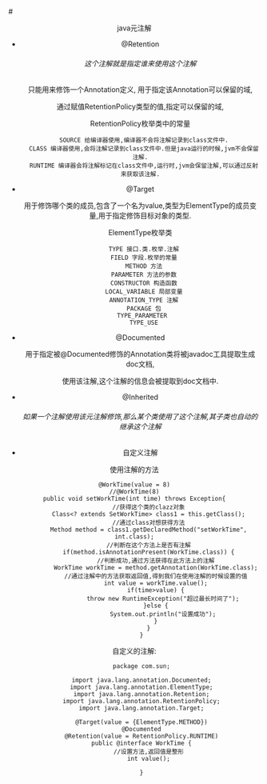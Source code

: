 #<center> java元注解

- @Retention

	<h6>这个注解就是指定谁来使用这个注解</h6>

	只能用来修饰一个Annotation定义, 用于指定该Annotation可以保留的域,

	通过赋值RetentionPolicy类型的值,指定可以保留的域,

	RetentionPolicy枚举类中的常量
		
		SOURCE 给编译器使用,编译器不会将注解记录到class文件中.
		CLASS 编译器使用,会将注解记录到class文件中.但是java运行的时候,jvm不会保留注解.
		RUNTIME	编译器会将注解标记在class文件中,运行时,jvm会保留注解,可以通过反射来获取该注解.
- @Target

	用于修饰哪个类的成员,包含了一个名为value,类型为ElementType的成员变量,用于指定修饰目标对象的类型.
	
	ElementType枚举类
		
		TYPE 接口.类.枚举.注解
		FIELD 字段.枚举的常量
		METHOD 方法
		PARAMETER 方法的参数
		CONSTRUCTOR 构造函数
		LOCAL_VARIABLE 局部变量
		ANNOTATION_TYPE 注解
		PACKAGE 包
		TYPE_PARAMETER 
		TYPE_USE

- @Documented

	用于指定被@Documented修饰的Annotation类将被javadoc工具提取生成doc文档,

	使用该注解,这个注解的信息会被提取到doc文档中.

- @Inherited

	<h6>如果一个注解使用该元注解修饰,那么某个类使用了这个注解,其子类也自动的继承这个注解</h6>

- 自定义注解

使用注解的方法

	@WorkTime(value = 8)
	//@WorkTime(8)
	public void setWorkTime(int time) throws Exception{
			//获得这个类的clazz对象
			Class<? extends SetWorkTime> class1 = this.getClass();
			//通过class对想获得方法
			Method method = class1.getDeclaredMethod("setWorkTime", int.class);
			//判断在这个方法上是否有注解
			if(method.isAnnotationPresent(WorkTime.class)) {
				//判断成功,通过方法获得在此方法上的注解
				WorkTime workTime = method.getAnnotation(WorkTime.class);
				//通过注解中的方法获取返回值,得到我们在使用注解的时候设置的值
				int value = workTime.value();
				if(time>value) {
					throw new RuntimeException("超过最长时间了");
				}else {
					System.out.println("设置成功");
				}
			}
		}

自定义的注解:

		package com.sun;
		
		import java.lang.annotation.Documented;
		import java.lang.annotation.ElementType;
		import java.lang.annotation.Retention;
		import java.lang.annotation.RetentionPolicy;
		import java.lang.annotation.Target;
		
		@Target(value = {ElementType.METHOD})
		@Documented
		@Retention(value = RetentionPolicy.RUNTIME)
		public @interface WorkTime {
			//设置方法,返回值是整形
			int value();
			
		}